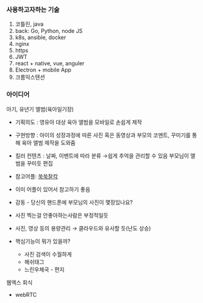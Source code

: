 ### 사용하고자하는 기술

1. 코틀린, java
2. back: Go, Python, node JS
3. k8s, ansible, docker
4. nginx
5. https
6. JWT
7. react + native, vue, anguler
8. Electron + mobile App
9. 크롬익스텐션



### 아이디어

아기, 유년기 앨범(육아일기장)

- 기획의도 : 영유아 대상 육아 앨범을 모바일로 손쉽게 제작
- 구현방향 : 아이의 성장과정에 따른 사진 혹은 동영상과 부모의 코멘트, 꾸미기를 통해 육아 앨범 제작을 도와줌
- 킬러 컨텐츠 : 날짜, 이벤트에 따라 분류 →쉽게 추억을 관리할 수 있음
                      부모님이 앨범을 꾸미듯 편집
- 참고어플: [쑥쑥찰칵](https://play.google.com/store/apps/details?id=com.jejememe.daybabyday)

- 이미 어플이 있어서 참고하기 좋음
- 감동 - 당신의 핸드폰에 부모님의 사진이 몇장있나요?
- 사진 찍는걸 안좋아하는사람은 부정적일듯
- 사진, 영상 등의 용량관리 → 클라우드와 유사할 듯(난도 상승)
- 핵심기능이 뭐가 있을까?
  - 사진 검색이 수월하게
  - 해쉬태그
  - 느린우체국 - 편지



웹엑스 회식

- webRTC

